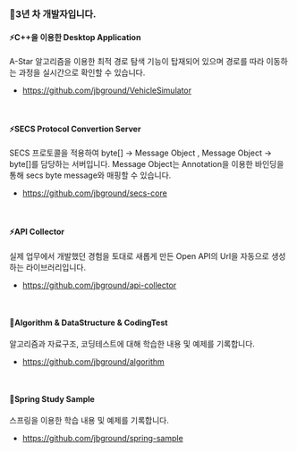 ### 👋3년 차 개발자입니다.

#### ⚡C++을 이용한 Desktop Application
A-Star 알고리즘을 이용한 최적 경로 탐색 기능이 탑재되어 있으며 
경로를 따라 이동하는 과정을 실시간으로 확인할 수 있습니다.
- https://github.com/jbground/VehicleSimulator

</br>

#### ⚡SECS Protocol Convertion Server
SECS 프로토콜을 적용하여 byte[] -> Message Object , Message Object -> byte[]를 담당하는 서버입니다.
Message Object는 Annotation을 이용한 바인딩을 통해 secs byte message와 매핑할 수 있습니다.
- https://github.com/jbground/secs-core

</br>

#### ⚡API Collector
실제 업무에서 개발했던 경험을 토대로 새롭게 만든 Open API의 Url을 자동으로 생성하는 라이브러리입니다.
- https://github.com/jbground/api-collector
</br>

#### 🌱Algorithm & DataStructure & CodingTest
알고리즘과 자료구조, 코딩테스트에 대해 학습한 내용 및 예제를 기록합니다.
- https://github.com/jbground/algorithm
</br>

#### 🌱Spring Study Sample
스프링을 이용한 학습 내용 및 예제를 기록합니다.
- https://github.com/jbground/spring-sample
</br>



<!--
Here are some ideas to get you started:

- 🔭 I’m currently working on ...
- 🌱 I’m currently learning ...
- 👯 I’m looking to collaborate on ...
- 🤔 I’m looking for help with ...
- 💬 Ask me about ...
- 📫 How to reach me: ...
- 😄 Pronouns: ...
- ⚡ Fun fact: ...
-->
